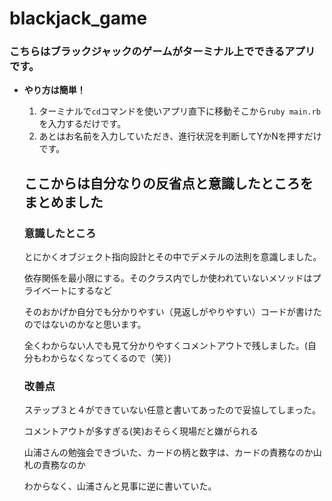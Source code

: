 # blackjack_game
### こちらはブラックジャックのゲームがターミナル上でできるアプリです。
- **やり方は簡単！**
  1. ターミナルで`cd`コマンドを使いアプリ直下に移動そこから`ruby main.rb`を入力するだけです。
  1. あとはお名前を入力していただき、進行状況を判断してYかNを押すだけです。
  
  ## ここからは自分なりの反省点と意識したところをまとめました
  ### 意識したところ
  とにかくオブジェクト指向設計とその中でデメテルの法則を意識しました。
  
  依存関係を最小限にする。そのクラス内でしか使われていないメソッドはプライベートにするなど
  
  そのおかげか自分でも分かりやすい（見返しがやりやすい）コードが書けたのではないのかなと思います。
  
  全くわからない人でも見て分かりやすくコメントアウトで残しました。(自分もわからなくなってくるので（笑）)
  ### 改善点
  ステップ３と４ができていない任意と書いてあったので妥協してしまった。
  
  コメントアウトが多すぎる(笑)おそらく現場だと嫌がられる
  
  山浦さんの勉強会できづいた、カードの柄と数字は、カードの責務なのか山札の責務なのか
  
  わからなく、山浦さんと見事に逆に書いていた。
